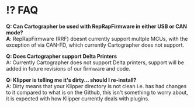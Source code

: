 # ⁉️ FAQ

**Q: Can Cartographer be used with RepRapFirmware in either USB or CAN mode?** \
**A**: RepRapFirmware (RRF) doesnt currently support multple MCUs, with the exception of via CAN-FD, which currently Cartographer does not support.&#x20;

**Q: Does Cartographer support Delta Printers**\
A: Currently Cartographer does not support Delta printers, support will be added in future revisions of our firmware and code.&#x20;

**Q: Klipper is telling me it's dirty... should I re-install?** \
A: Dirty means that your Klipper directory is not clean i.e. has had changes to it compared to what is on the Github, this isn't something to worry about, it is expected with how Klipper currently deals with plugins.&#x20;
